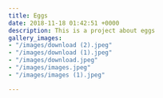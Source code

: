 ```yaml
---
title: Eggs
date: 2018-11-18 01:42:51 +0000
description: This is a project about eggs
gallery_images:
- "/images/download (2).jpeg"
- "/images/download (1).jpeg"
- "/images/download.jpeg"
- "/images/images.jpeg"
- "/images/images (1).jpeg"

---
```

